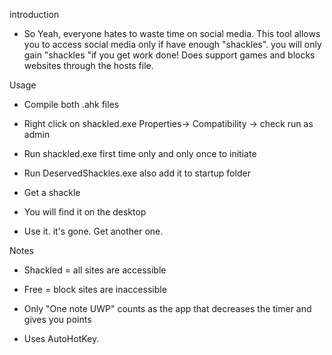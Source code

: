 introduction 

* So Yeah, everyone hates to waste time on social media. This tool allows you to access social media only if have enough "shackles". you will only gain "shackles "if you get work done!  Does support games and blocks websites through the hosts file.









Usage

* Compile both .ahk files

 
* Right click on shackled.exe Properties-> Compatibility -> check run as admin
* Run shackled.exe first time only and only once to initiate
* Run DeservedShackles.exe also add it to startup folder

* Get a shackle
* You will find it on the desktop
* Use it. it's gone. Get another one.














 Notes
* Shackled = all sites are accessible
* Free = block sites are inaccessible

* Only "One note UWP" counts as the app that decreases the timer and gives you points



* Uses AutoHotKey.
